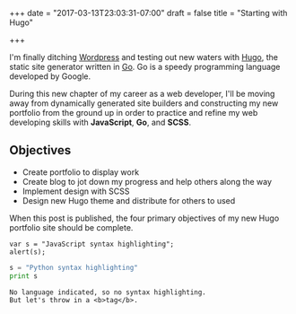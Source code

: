 +++
date = "2017-03-13T23:03:31-07:00"
draft = false
title = "Starting with Hugo"

+++

I'm finally ditching [Wordpress](https://wordpress.org) and testing out new waters with [Hugo](https://gohugo.io), the static site generator written in [Go](https://golang.org). Go is a speedy programming language developed by Google.

During this new chapter of my career as a web developer, I'll be moving away from dynamically generated site builders and constructing my new portfolio from the ground up in order to practice and refine my web developing skills with **JavaScript**, **Go**, and **SCSS**.

## Objectives
- Create portfolio to display work
- Create blog to jot down my progress and help others along the way
- Implement design with SCSS
- Design new Hugo theme and distribute for others to used

When this post is published, the four primary objectives of my new Hugo portfolio site should be complete.

<pre><code class="javascript">var s = "JavaScript syntax highlighting";
alert(s);
</code></pre>

```python
s = "Python syntax highlighting"
print s
```

```
No language indicated, so no syntax highlighting.
But let's throw in a <b>tag</b>.
```
